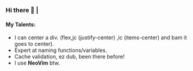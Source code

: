 ### Hi there 👋 | 
#### My Talents:
  - I can center a div. (flex,jc (justify-center) ,ic (items-center) and bam it goes to center).
  - Expert at naming functions/variables.
  - Cache validation, ez dub, been there before!
  - I use **NeoVim** btw.
<!--
**Raghav-rv28/Raghav-rv28** is a ✨ _special_ ✨ repository because its `README.md` (this file) appears on your GitHub profile.

Here are some ideas to get you started:

- 🔭 I’m currently working on ...
- 🌱 I’m currently learning ...
- 👯 I’m looking to collaborate on ...
- 🤔 I’m looking for help with ...
- 💬 Ask me about ...
- 📫 How to reach me: ...
- 😄 Pronouns: ...
- ⚡ Fun fact: ...
-->
